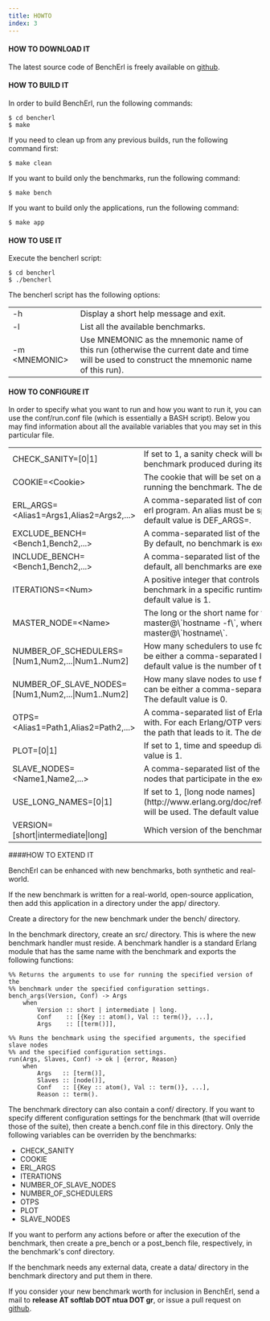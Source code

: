 ```yaml
---
title: HOWTO
index: 3
---
```


#### HOW TO DOWNLOAD IT

The latest source code of BenchErl is freely available on
[github](https://github.com/softlab-ntua/bencherl).

#### HOW TO BUILD IT

In order to build BenchErl, run the following commands:

~~~~~{.bash}
$ cd bencherl
$ make
~~~~~

If you need to clean up from any previous builds, run the following command 
first:

~~~~~{.bash}
$ make clean
~~~~~

If you want to build only the benchmarks, run the following command:

~~~~~{.bash}
$ make bench
~~~~~

If you want to build only the applications, run the following command:

~~~~~{.bash}
$ make app
~~~~~

#### HOW TO USE IT

Execute the <span class="code">bencherl</span> script:

~~~~~{.bash}
$ cd bencherl
$ ./bencherl
~~~~~

The <span class="code">bencherl</span> script has the following options:

<table border="0" cellpadding="5">
        <tr>
                <td class="option-name">-h</td>
                <td class="option-description">Display a short help message and exit.</td>
        </tr>
        <tr>
                <td class="option-name">-l</td>
                <td class="option-description">List all the available benchmarks.</td>
        </tr>
        <tr>
                <td class="option-name">-m &lt;MNEMONIC&gt;</td>
                <td class="option-description">Use <span class="code">MNEMONIC</span> as the mnemonic name of this run (otherwise the current date and time will be used to construct the mnemonic name of this run).</td>
        </tr>
</table>

#### HOW TO CONFIGURE IT

In order to specify what you want to run and how you want to run it, you can use
the <span class="code">conf/run.conf</span> file (which is essentially a BASH 
script). Below you may find information about all the available variables that 
you may set in this particular file.

<table border="0" cellpadding="5">
        <tr>
                <td class="configuration-name">CHECK_SANITY=[0|1]</td>
                <td class="configuration-description">If set to <span class="code">1</span>, a sanity check will be performed on the results that each benchmark produced during its execution.</td>      
		</tr>
        <tr>
                <td class="configuration-name">COOKIE=&lt;Cookie&gt;</td>
                <td class="configuration-description">The cookie that will be set on all Erlang nodes that will be used for running the benchmark. The default cookie is <span class="code">cookie</span>.<
/td>
        </tr>
         <tr>
                <td class="configuration-name">ERL_ARGS=&lt;Alias1=Args1,Alias2=Args2,...&gt;</td>
                <td class="configuration-description">A comma-separated list of command-line argument sets to pass to the <span class="code">erl</span> program. An alias must be specified for each argument set. The default value is <span class="code">DEF_ARGS=</span>.</td>
        </tr>
        <tr>
                <td class="configuration-name">EXCLUDE_BENCH=&lt;Bench1,Bench2,...&gt;</td>
                <td class="configuration-description">A comma-separated list of the benchmarks that you do not want to run. By default, no benchmark is excluded.</td>
        </tr>
        <tr>
                <td class="configuration-name">INCLUDE_BENCH=&lt;Bench1,Bench2,...&gt;</td>
                <td class="configuration-description">A comma-separated list of the benchmarks that you want to run. By default, all benchmarks are executed.</td>
        </tr>
        <tr>
                <td class="configuration-name">ITERATIONS=&lt;Num&gt;</td>
                <td class="configuration-description">A positive integer that controls how many times the execution of a benchmark in a specific runtime environment will be repeated. The default value is <span class="code">1</span>.</td>
        </tr>
        <tr>
                <td class="configuration-name">MASTER_NODE=&lt;Name&gt;</td>
                <td class="configuration-description">The long or the short name for the master node. The default long name is <span class="code">master@\`hostname -f\`</span>, whereas the default short name is <span class="code">master@\`hostname\`</span>.</td>
        </tr>
        <tr>
                <td class="configuration-name">NUMBER_OF_SCHEDULERS=[Num1,Num2,...|Num1..Num2]</td>
                <td class="configuration-description">How many schedulers to use for running each benchmark. The value can be either a comma-separated list of integers or a range of integers. The default value is the number of the CPU cores of the system.</td>
        </tr>
        <tr>
                <td class="configuration-name">NUMBER_OF_SLAVE_NODES=[Num1,Num2,...|Num1..Num2]</td>
                <td class="configuration-description">How many slave nodes to use for running each benchmark. The value can be either a comma-separated list of integers or a range
 of integers. The default value is <span class="code">0</span>.</td>
        </tr>
        <tr>
                <td class="configuration-name">OTPS=&lt;Alias1=Path1,Alias2=Path2,...&gt;</td>
                <td class="configuration-description">A comma-separated list of Erlang/OTP versions to run the benchmarks with. For each Erlang/OTP version, you must specify a unique alias and the path that leads to it. The default value is <span class="code">DEF_OTP=</span>.</td>
        </tr>
        <tr>
                <td class="configuration-name">PLOT=[0|1]</td>
                <td class="configuration-description">If set to <span class="code">1</span>, time and speedup diagrams will be produced. The default value is <span class="code">1</span>.</td>
        </tr>
        <tr>
                <td class="configuration-name">SLAVE_NODES=&lt;Name1,Name2,...&gt;</td>
                <td class="configuration-description">A comma-separated list of the long or the short names of the slave nodes that participate in the execution of the benchmarks.</td>
        </tr>
        <tr>
                <td class="configuration-name">USE_LONG_NAMES=[0|1]</td>
                <td class="configuration-description">If set to <span class="code">1</span>, [long node names](http://www.erlang.org/doc/reference_manual/distributed.html#id82803) will be used. The default value is <span class="code">1</span>.</td>
        </tr>
        <tr>
                <td class="configuration-name">VERSION=[short|intermediate|long]</td>
                <td class="configuration-description">Which version of the benchmarks to run. The default value is <span class="code">short</span>.</td>
        </tr>
</table>

####<a id="extend">HOW TO EXTEND IT</a>

BenchErl can be enhanced with new benchmarks, both synthetic and real-world.

If the new benchmark is written for a real-world, open-source application, then add
this application in a directory under the <span class="code">app/</span> directory.

Create a directory for the new benchmark under the <span class="code">bench/</span> directory.

In the benchmark directory, create an <span class="code">src/</span> directory. This is where the
new benchmark handler must reside. A benchmark handler is a standard Erlang
module that has the same name with the benchmark and exports the following
functions:

~~~~~{.erlang}
%% Returns the arguments to use for running the specified version of the
%% benchmark under the specified configuration settings.
bench_args(Version, Conf) -> Args
    when
        Version :: short | intermediate | long.
        Conf    :: [{Key :: atom(), Val :: term()}, ...],
        Args    :: [[term()]],
~~~~~

~~~~~{.erlang}
%% Runs the benchmark using the specified arguments, the specified slave nodes
%% and the specified configuration settings.
run(Args, Slaves, Conf) -> ok | {error, Reason}
    when
        Args   :: [term()],
        Slaves :: [node()],
        Conf   :: [{Key :: atom(), Val :: term()}, ...],
        Reason :: term().
~~~~~

The benchmark directory can also contain a <span class="code">conf/</span> directory. If you want to
specify different configuration settings for the benchmark (that will override
those of the suite), then create a <span class="code">bench.conf</span> file in this directory. Only the following variables can be overriden by the benchmarks:

* <span class="code">CHECK_SANITY</span>
* <span class="code">COOKIE</span>
* <span class="code">ERL_ARGS</span>
* <span class="code">ITERATIONS</span>
* <span class="code">NUMBER_OF_SLAVE_NODES</span>
* <span class="code">NUMBER_OF_SCHEDULERS</span>
* <span class="code">OTPS</span>
* <span class="code">PLOT</span>
* <span class="code">SLAVE_NODES</span>  

If you want to perform any
actions before or after the execution of the benchmark, then create a
<span class="code">pre_bench</span> or a <span class="code">post_bench</span> file, respectively, in the benchmark's <span class="code">conf</span> directory.

If the benchmark needs any external data, create a <span class="code">data/</span> directory in the
benchmark directory and put them in there.

If you consider your new benchmark worth for inclusion in BenchErl, send a 
mail to **release AT softlab DOT ntua DOT gr**, or issue a pull request on [github](https://github.com/softlab-ntua/bencherl).

